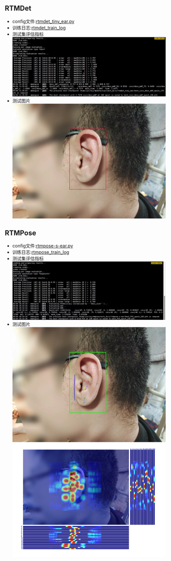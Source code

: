 ## RTMDet
- config文件:[rtmdet_tiny_ear.py](data/rtmdet_tiny_ear.py)
- 训练日志:[rtmdet_train_log](mmdetection/work_dirs/rtmdet_tiny_ear/20230604_013318/20230604_013318.log)
- 测试集评估指标
![img](test_det.jpg)
- 测试图片
![img](mmdetection/outputs/vis/my_ear.jpg)
## RTMPose
- config文件:[rtmpose-s-ear.py](data/rtmpose-s-ear.py)
- 训练日志:[rtmpose_train_log](mmpose/work_dirs/rtmpose-s-ear/20230604_134552/20230604_134552.logg)
- 测试集评估指标
![img](test_pose.jpg)
- 测试图片
![img](mmpose/outputs/my_ear.jpg)